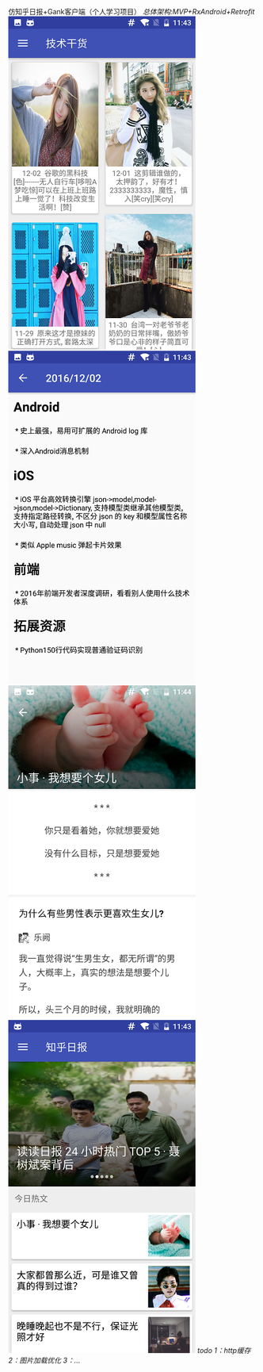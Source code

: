 仿知乎日报+Gank客户端（个人学习项目）
*总体架构:MVP+RxAndroid+Retrofit*
![截图1](https://github.com/mask-hao/MvpReader/blob/master/screenshot/pic1.png)
![截图2](https://github.com/mask-hao/MvpReader/blob/master/screenshot/pic2.png)
![截图3](https://github.com/mask-hao/MvpReader/blob/master/screenshot/pic3.png)
![截图4](https://github.com/mask-hao/MvpReader/blob/master/screenshot/pic4.png)
*todo* 
*1：http缓存*
*2：图片加载优化*
*3：...*  